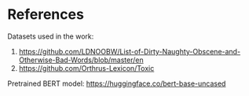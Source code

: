 # References 
Datasets used in the work:
1. https://github.com/LDNOOBW/List-of-Dirty-Naughty-Obscene-and-Otherwise-Bad-Words/blob/master/en
2. https://github.com/Orthrus-Lexicon/Toxic

Pretrained BERT model:
https://huggingface.co/bert-base-uncased